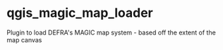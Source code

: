 # qgis_magic_map_loader
 Plugin to load DEFRA's MAGIC map system - based off the extent of the map canvas
